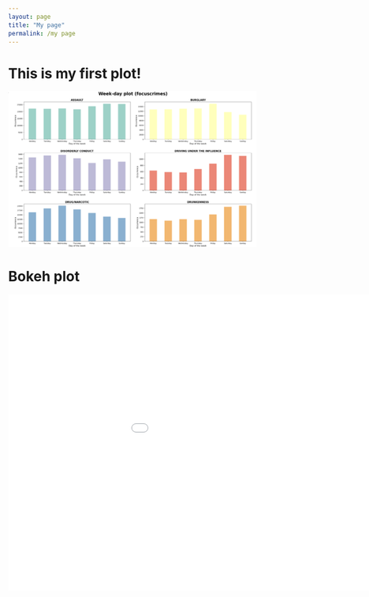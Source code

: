 ```yaml
---
layout: page
title: "My page"
permalink: /my page
---
```


# This is my first plot!
![crime data](/Images/firstplot.png)

# Bokeh plot

<embed 
       type="text/html" 
       src="/bokeh/crime.html"
       width="1100"
       height="600"
       >
</embed>